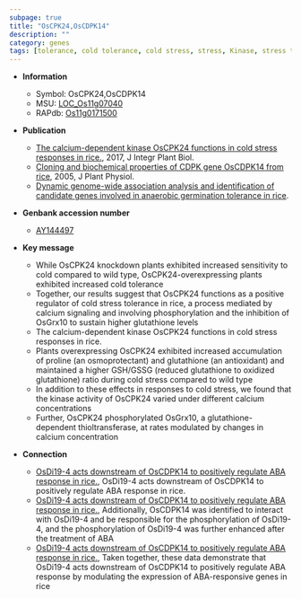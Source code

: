 ```yaml
---
subpage: true
title: "OsCPK24,OsCDPK14"
description: ""
category: genes
tags: [tolerance, cold tolerance, cold stress, stress, Kinase, stress tolerance, stress response, calcium]
---
```


* **Information**  
    + Symbol: OsCPK24,OsCDPK14  
    + MSU: [LOC_Os11g07040](http://rice.plantbiology.msu.edu/cgi-bin/ORF_infopage.cgi?orf=LOC_Os11g07040)  
    + RAPdb: [Os11g0171500](http://rapdb.dna.affrc.go.jp/viewer/gbrowse_details/irgsp1?name=Os11g0171500)  

* **Publication**  
    + [The calcium-dependent kinase OsCPK24 functions in cold stress responses in rice.](http://www.ncbi.nlm.nih.gov/pubmed?term=The+calcium-dependent+kinase+OsCPK24+functions+in+cold+stress+responses+in+rice.%5BTitle%5D), 2017, J Integr Plant Biol.
    + [Cloning and biochemical properties of CDPK gene OsCDPK14 from rice](http://www.ncbi.nlm.nih.gov/pubmed?term=Cloning+and+biochemical+properties+of+CDPK+gene+OsCDPK14+from+rice%5BTitle%5D), 2005, J Plant Physiol.
    + [Dynamic genome-wide association analysis and identification of candidate genes involved in anaerobic germination tolerance in rice](N+Y).

* **Genbank accession number**  
    + [AY144497](http://www.ncbi.nlm.nih.gov/nuccore/AY144497)

* **Key message**  
    + While OsCPK24 knockdown plants exhibited increased sensitivity to cold compared to wild type, OsCPK24-overexpressing plants exhibited increased cold tolerance
    + Together, our results suggest that OsCPK24 functions as a positive regulator of cold stress tolerance in rice, a process mediated by calcium signaling and involving phosphorylation and the inhibition of OsGrx10 to sustain higher glutathione levels
    + The calcium-dependent kinase OsCPK24 functions in cold stress responses in rice.
    + Plants overexpressing OsCPK24 exhibited increased accumulation of proline (an osmoprotectant) and glutathione (an antioxidant) and maintained a higher GSH/GSSG (reduced glutathione to oxidized glutathione) ratio during cold stress compared to wild type
    + In addition to these effects in responses to cold stress, we found that the kinase activity of OsCPK24 varied under different calcium concentrations
    + Further, OsCPK24 phosphorylated OsGrx10, a glutathione-dependent thioltransferase, at rates modulated by changes in calcium concentration

* **Connection**  
    + [OsDi19-4 acts downstream of OsCDPK14 to positively regulate ABA response in rice.](http://www.ncbi.nlm.nih.gov/pubmed?term=OsDi19-4+acts+downstream+of+OsCDPK14+to+positively+regulate+ABA+response+in+rice.%5BTitle%5D), OsDi19-4 acts downstream of OsCDPK14 to positively regulate ABA response in rice.
    + [OsDi19-4 acts downstream of OsCDPK14 to positively regulate ABA response in rice.](http://www.ncbi.nlm.nih.gov/pubmed?term=OsDi19-4+acts+downstream+of+OsCDPK14+to+positively+regulate+ABA+response+in+rice.%5BTitle%5D), Additionally, OsCDPK14 was identified to interact with OsDi19-4 and be responsible for the phosphorylation of OsDi19-4, and the phosphorylation of OsDi19-4 was further enhanced after the treatment of ABA
    + [OsDi19-4 acts downstream of OsCDPK14 to positively regulate ABA response in rice.](http://www.ncbi.nlm.nih.gov/pubmed?term=OsDi19-4+acts+downstream+of+OsCDPK14+to+positively+regulate+ABA+response+in+rice.%5BTitle%5D), Taken together, these data demonstrate that OsDi19-4 acts downstream of OsCDPK14 to positively regulate ABA response by modulating the expression of ABA-responsive genes in rice



